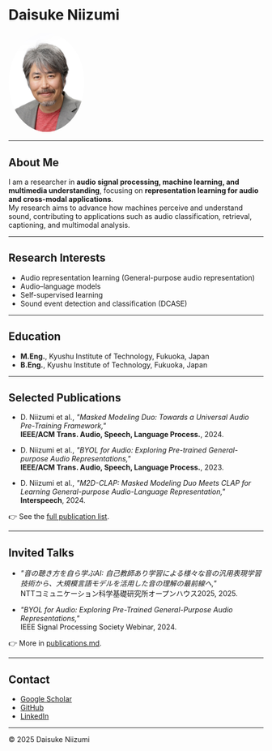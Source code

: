 # Daisuke Niizumi

<img src="profile.jpg" alt="Daisuke Niizumi" width="150" style="border-radius: 50%;">

---

## About Me
I am a researcher in **audio signal processing, machine learning, and multimedia understanding**, focusing on **representation learning for audio and cross-modal applications**.  
My research aims to advance how machines perceive and understand sound, contributing to applications such as audio classification, retrieval, captioning, and multimodal analysis.

---

## Research Interests
- Audio representation learning (General-purpose audio representation)
- Audio–language models
- Self-supervised learning
- Sound event detection and classification (DCASE)

---

## Education
- **M.Eng.**, Kyushu Institute of Technology, Fukuoka, Japan  
- **B.Eng.**, Kyushu Institute of Technology, Fukuoka, Japan  

---

## Selected Publications
- D. Niizumi et al., *"Masked Modeling Duo: Towards a Universal Audio Pre-Training Framework,"*  
  **IEEE/ACM Trans. Audio, Speech, Language Process.**, 2024.  

- D. Niizumi et al., *"BYOL for Audio: Exploring Pre-trained General-purpose Audio Representations,"*  
  **IEEE/ACM Trans. Audio, Speech, Language Process.**, 2023.  

- D. Niizumi et al., *"M2D-CLAP: Masked Modeling Duo Meets CLAP for Learning General-purpose Audio-Language Representation,"*  
  **Interspeech**, 2024.  

👉 See the [full publication list](publications.md).

---

## Invited Talks
- *"音の聴き方を自ら学ぶAI: 自己教師あり学習による様々な音の汎用表現学習技術から、大規模言語モデルを活用した音の理解の最前線へ,"*  
  NTTコミュニケーション科学基礎研究所オープンハウス2025, 2025.  

- *"BYOL for Audio: Exploring Pre-Trained General-Purpose Audio Representations,"*  
  IEEE Signal Processing Society Webinar, 2024.  

👉 More in [publications.md](publications.md).

---

## Contact
- [Google Scholar](https://scholar.google.co.jp/citations?user=dTEKquEAAAAJ&hl=en)  
- [GitHub](https://github.com/daisukelab/)  
- [LinkedIn](https://www.linkedin.com/in/daisukeniizumi/)  

---

© 2025 Daisuke Niizumi
